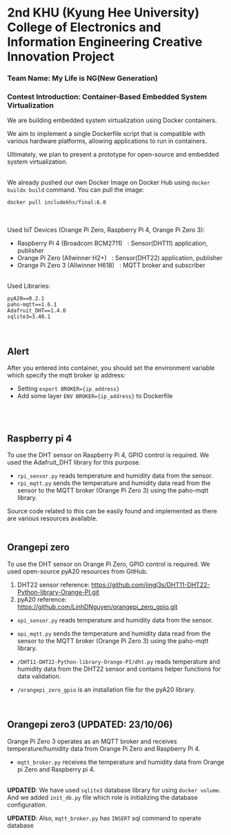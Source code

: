 # 2nd KHU (Kyung Hee University) College of Electronics and Information Engineering Creative Innovation Project

### Team Name: My Life is NG(New Generation)
### Contest Introduction: Container-Based Embedded System Virtualization

We are building embedded system virtualization using Docker containers.

We aim to implement a single Dockerfile script that is compatible with various hardware platforms, allowing applications to run in containers.

Ultimately, we plan to present a prototype for open-source and embedded system virtualization.<br><br>

We already pushed our own Docker Image on Docker Hub using ```docker buildx build``` command. You can pull the image:

```
docker pull includekhs/final:6.0
```
<br><br>
Used IoT Devices (Orange Pi Zero, Raspberry Pi 4, Orange Pi Zero 3):

- Raspberry Pi 4 (Broadcom BCM2711) $~$ : Sensor(DHT11) application, publisher
- Orange Pi Zero (Allwinner H2+) $~$ : Sensor(DHT22) application, publisher
- Orange Pi Zero 3 (Allwinner H618) $~$ : MQTT broker and subscriber<br><br>

Used Libraries:
```
pyA20==0.2.1
paho-mqtt==1.6.1
Adafruit_DHT==1.4.0
sqlite3=3.40.1
```
<br>

## Alert
After you entered into container, you should set the environment variable which specify the mqtt broker ip address:

- Setting ```export BROKER={ip_address}```
- Add some layer ```ENV BROKER={ip_address}``` to Dockerfile

<br><br>

## Raspberry pi 4
To use the DHT sensor on Raspberry Pi 4, GPIO control is required. We used the Adafruit_DHT library for this purpose.

- ```rpi_sensor.py``` reads temperature and humidity data from the sensor.
- ```rpi_mqtt.py``` sends the temperature and humidity data read from the sensor to the MQTT broker (Orange Pi Zero 3) using the paho-mqtt library.

Source code related to this can be easily found and implemented as there are various resources available.<br><br>

## Orangepi zero
To use the DHT sensor on Orange Pi Zero, GPIO control is required. We used open-source pyA20 resources from GitHub.

1. DHT22 sensor reference: https://github.com/jingl3s/DHT11-DHT22-Python-library-Orange-PI.git
2. pyA20 reference: https://github.com/LinhDNguyen/orangepi_zero_gpio.git

- ```opi_sensor.py``` reads temperature and humidity data from the sensor.
  
- ```opi_mqtt.py``` sends the temperature and humidity data read from the sensor to the MQTT broker (Orange Pi Zero 3) using the paho-mqtt library.
  
- ```/DHT11-DHT22-Python-library-Orange-PI/dht.py``` reads temperature and humidity data from the DHT22 sensor and contains helper functions for data validation.

- ```/orangepi_zero_gpio``` is an installation file for the pyA20 library.

<br>

## Orangepi zero3 (UPDATED: 23/10/06)
Orange Pi Zero 3 operates as an MQTT broker and receives temperature/humidity data from Orange Pi Zero and Raspberry Pi 4.<br>

- ```mqtt_broker.py``` receives the temperature and humidity data from Orange pi Zero and Raspberry pi 4. <br><br>

**UPDATED**: We have used ```sqlite3``` database library for using ```docker volume```. And we added ```init_db.py``` file which role is initializing the database configuration.

**UPDATED**: Also, ```mqtt_broker.py``` has ```INSERT``` sql command to operate database

